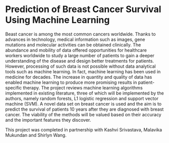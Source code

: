 # Prediction of Breast Cancer Survival Using Machine Learning

Beast cancer is among the most common cancers worldwide. Thanks to advances in technology, medical information such as images, gene mutations and molecular activities can be obtained clinically. The abundance and mobility of data offered opportunities for healthcare workers worldwide to study a large number of patients
to gain a deeper understanding of the disease and design better treatments for patients. However, processing of such data is not possible without data analytical
tools such as machine learning. In fact, machine learning has been used in medicine for decades. The increase in quantity and quality of data has enabled machine
learning to produce more promising results in patient-specific therapy. The project reviews machine learning algorithms implemented in existing literature, three of
which will be implemented by the authors, namely random forests, L1 logistic regression and support vector machine (SVM). A novel data set on breast cancer
is used and the aim is to predict the survival of patients 10 years after they are diagnosed with breast cancer. The viability of the methods will be valued based on their accuracy and the important features they discover.

This project was completed in partnership with Kashvi Srivastava, Malavika Mukundan and Shirlyn Wang.
